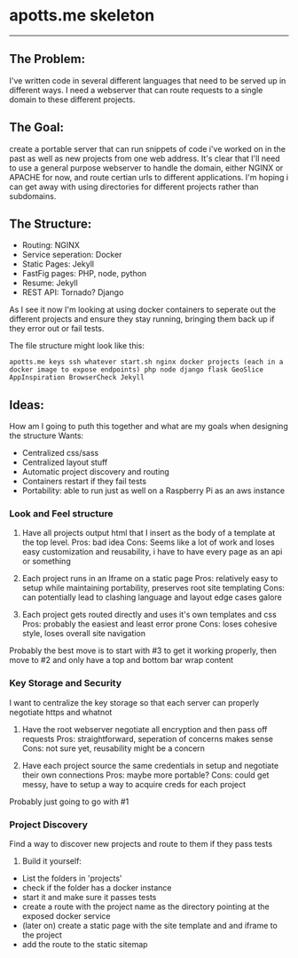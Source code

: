# apotts.me skeleton
---

## The Problem:
I've written code in several different languages that need to be served up in different ways. I need a webserver that can route requests to a single domain to these different projects. 

## The Goal:
create a portable server that can run snippets of code i've worked on in the past as well as new projects from one web address. It's clear that I'll need to use a general purpose webserver to handle the domain, either NGINX or APACHE for now, and route certian urls to different applications. I'm hoping i can get away with using directories for different projects rather than subdomains.

## The Structure:
- Routing: NGINX
- Service seperation: Docker
- Static Pages: Jekyll
- FastFig pages: PHP, node, python
- Resume: Jekyll
- REST API: Tornado? Django

As I see it now I'm looking at using docker containers to seperate out the different projects and ensure they stay running, bringing them back up if they error out or fail tests.

The file structure might look like this:

`
apotts.me
    keys
        ssh
        whatever
    start.sh
    nginx docker
    projects (each in a docker image to expose endpoints)
        php
        node
        django
        flask
        GeoSlice
        AppInspiration
        BrowserCheck
    Jekyll
`


## Ideas:
How am I going to puth this together and what are my goals when designing the structure
Wants:
- Centralized css/sass
- Centralized layout stuff
- Automatic project discovery and routing
- Containers restart if they fail tests
- Portability: able to run just as well on a Raspberry Pi as an aws instance

### Look and Feel structure
1. Have all projects output html that I insert as the body of a template at the top level.
Pros: bad idea
Cons: Seems like a lot of work and loses easy customization and reusability, i have to have every page as an api or something

2. Each project runs in an Iframe on a static page
Pros: relatively easy to setup while maintaining portability, preserves root site templating
Cons: can potentially lead to clashing language and layout edge cases galore

3. Each project gets routed directly and uses it's own templates and css
Pros: probably the easiest and least error prone
Cons: loses cohesive style, loses overall site navigation

Probably the best move is to start with #3 to get it working properly, then move to #2 and only have a top and bottom bar wrap content

### Key Storage and Security
I want to centralize the key storage so that each server can properly negotiate https and whatnot

1. Have the root webserver negotiate all encryption and then pass off requests
Pros: straightforward, seperation of concerns makes sense
Cons: not sure yet, reusability might be a concern

2. Have each project source the same credentials in setup and negotiate their own connections
Pros: maybe more portable?
Cons: could get messy, have to setup a way to acquire creds for each project

Probably just going to go with #1

### Project Discovery
Find a way to discover new projects and route to them if they pass tests

1. Build it yourself:
- List the folders in 'projects'
- check if the folder has a docker instance
- start it and make sure it passes tests
- create a route with the project name as the directory pointing at the exposed docker service
- (later on) create a static page with the site template and and iframe to the project
- add the route to the static sitemap




